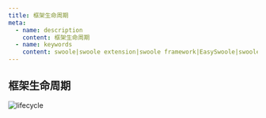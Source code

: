 ```yaml
---
title: 框架生命周期
meta:
  - name: description
    content: 框架生命周期
  - name: keywords
    content: swoole|swoole extension|swoole framework|EasySwoole|swoole|框架生命周期
---
```

## 框架生命周期

![lifecycle](./lifecycle.png)
